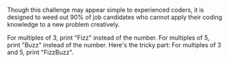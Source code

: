 Though this challenge may appear simple to experienced coders, it is designed to weed out 90% of job candidates who cannot apply their coding knowledge to a new problem creatively.

For multiples of 3, print "Fizz" instead of the number.
For multiples of 5, print "Buzz" instead of the number.
Here's the tricky part: For multiples of 3 and 5, print "FizzBuzz".